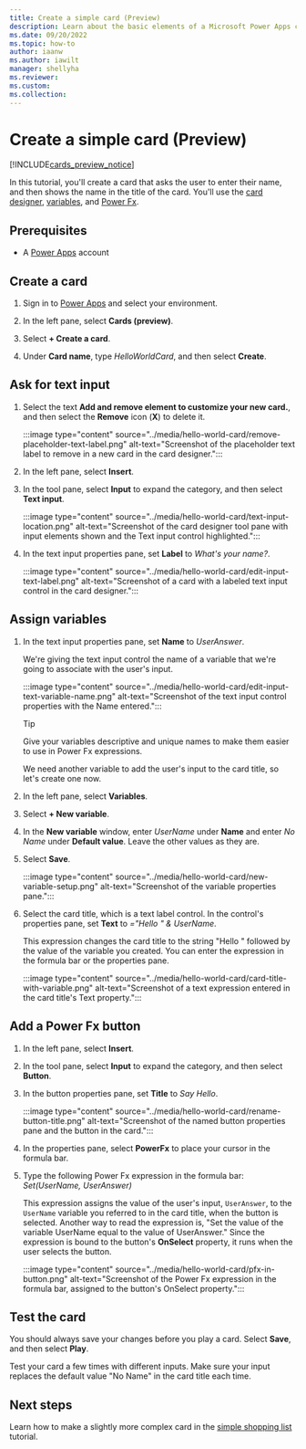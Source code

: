 ```yaml
---
title: Create a simple card (Preview)
description: Learn about the basic elements of a Microsoft Power Apps card by creating a simple "Hello World" card.
ms.date: 09/20/2022
ms.topic: how-to
author: iaanw
ms.author: iawilt
manager: shellyha
ms.reviewer: 
ms.custom: 
ms.collection: 
---
```


# Create a simple card (Preview)

[!INCLUDE[cards_preview_notice](../includes/preview-include.md)]

In this tutorial, you'll create a card that asks the user to enter their name, and then shows the name in the title of the card. You'll use the [card designer](../make-a-card/designer-overview.md), [variables](../make-a-card/variables/variables.md), and [Power Fx](../make-a-card/power-fx/intro-to-pfx.md).

## Prerequisites

- A [Power Apps](https://powerapps.microsoft.com/) account

## Create a card

1. Sign in to [Power Apps](https://make.powerapps.com) and select your environment.

1. In the left pane, select **Cards (preview)**.

1. Select **+ Create a card**.

1. Under **Card name**, type *HelloWorldCard*, and then select **Create**.

## Ask for text input

1. Select the text **Add and remove element to customize your new card.**, and then select the **Remove** icon (**X**) to delete it.

   :::image type="content" source="../media/hello-world-card/remove-placeholder-text-label.png" alt-text="Screenshot of the placeholder text label to remove in a new card in the card designer.":::

1. In the left pane, select **Insert**.
1. In the tool pane, select **Input** to expand the category, and then select **Text input**.

   :::image type="content" source="../media/hello-world-card/text-input-location.png" alt-text="Screenshot of the card designer tool pane with input elements shown and the Text input control highlighted.":::

1. In the text input properties pane, set **Label** to *What's your name?*.

   :::image type="content" source="../media/hello-world-card/edit-input-text-label.png" alt-text="Screenshot of a card with a labeled text input control in the card designer.":::

## Assign variables

1. In the text input properties pane, set **Name** to *UserAnswer*.

    We're giving the text input control the name of a variable that we're going to associate with the user's input.

   :::image type="content" source="../media/hello-world-card/edit-input-text-variable-name.png" alt-text="Screenshot of the text input control properties with the Name entered.":::

   > [!TIP]
   > Give your variables descriptive and unique names to make them easier to use in Power Fx expressions.

   We need another variable to add the user's input to the card title, so let's create one now.

1. In the left pane, select **Variables**.
1. Select **+ New variable**.
1. In the **New variable** window, enter *UserName* under **Name** and enter *No Name* under **Default value**. Leave the other values as they are.
1. Select **Save**.

   :::image type="content" source="../media/hello-world-card/new-variable-setup.png" alt-text="Screenshot of the variable properties pane.":::

1. Select the card title, which is a text label control. In the control's properties pane, set **Text** to *="Hello " & UserName*.

   This expression changes the card title to the string "Hello " followed by the value of the variable you created. You can enter the expression in the formula bar or the properties pane.

    :::image type="content" source="../media/hello-world-card/card-title-with-variable.png" alt-text="Screenshot of a text expression entered in the card title's Text property.":::

## Add a Power Fx button

1. In the left pane, select **Insert**.
1. In the tool pane, select **Input** to expand the category, and then select **Button**.
1. In the button properties pane, set **Title** to *Say Hello*.

   :::image type="content" source="../media/hello-world-card/rename-button-title.png" alt-text="Screenshot of the named button properties pane and the button in the card.":::

1. In the properties pane, select **PowerFx** to place your cursor in the formula bar.
1. Type the following Power Fx expression in the formula bar: *Set(UserName, UserAnswer)*

   This expression assigns the value of the user's input, `UserAnswer`, to the `UserName` variable you referred to in the card title, when the button is selected. Another way to read the expression is, "Set the value of the variable UserName equal to the value of UserAnswer." Since the expression is bound to the button's **OnSelect** property, it runs when the user selects the button.

   :::image type="content" source="../media/hello-world-card/pfx-in-button.png" alt-text="Screenshot of the Power Fx expression in the formula bar, assigned to the button's OnSelect property.":::

## Test the card

You should always save your changes before you play a card. Select **Save**, and then select **Play**.

Test your card a few times with different inputs. Make sure your input replaces the default value "No Name" in the card title each time.

## Next steps

Learn how to make a slightly more complex card in the [simple shopping list](simple-shopping-list.md) tutorial.
